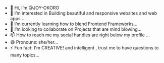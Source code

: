 - 👋 Hi, I’m @JOY-OKORO
- 👀 I’m interested in Building beautiful and responsive websites and web apps ...
- 🌱 I’m currently learning how to blend Frontend Frameworks...
- 💞️ I’m looking to collaborate on Projects that are mind blowing...
- 📫 How to reach me my social handles are right below my profile ...
- 😄 Pronouns: she/her...
- ⚡ Fun fact: I'm CREATIVE! and intelligent , trust me to have questions to many topics...

<!---
JOY-OKORO/JOY-OKORO is a ✨ special ✨ repository because its `README.md` (this file) appears on your GitHub profile.
You can click the Preview link to take a look at your changes.
--->
